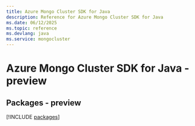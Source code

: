 ```yaml
---
title: Azure Mongo Cluster SDK for Java
description: Reference for Azure Mongo Cluster SDK for Java
ms.date: 06/12/2025
ms.topic: reference
ms.devlang: java
ms.service: mongocluster
---
```

# Azure Mongo Cluster SDK for Java - preview
## Packages - preview
[!INCLUDE [packages](mongo-cluster-index.md)]